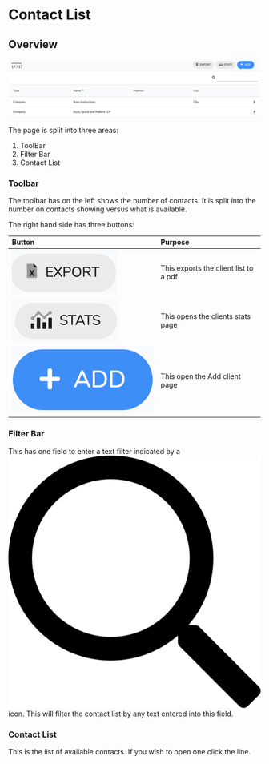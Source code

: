 # Contact List

## Overview

![](../../.gitbook/assets/screenshot-2020-06-08-at-12.44.02.png)

The page is split into three areas:

1. ToolBar
2. Filter Bar
3. Contact List

### Toolbar

The toolbar has on the left shows the number of contacts. It is split into the number on contacts showing versus what is available.

The right hand side has three buttons:

| Button | Purpose |
| :--- | :--- |
| ![](../../.gitbook/assets/screenshot-2020-06-08-at-12.55.54.png) | This exports the client list to a pdf |
| ![](../../.gitbook/assets/screenshot-2020-02-01-at-15.28.40.png) | This opens the clients stats page |
| ![](../../.gitbook/assets/docs_add01.png) | This open the Add client page |

### Filter Bar

This has one field to enter a text filter indicated by a ![](../../.gitbook/assets/search.svg) icon. This will filter the contact list by any text entered into this field.

### Contact List

This is the list of available contacts. If you wish to open one click the line.

